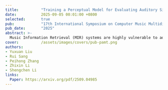 ```yaml
---
title:          "Training a Perceptual Model for Evaluating Auditory Similarity in Music Adversarial Attack"
date:           2025-09-05 00:01:00 +0800
selected:       true
pub:            "17th International Symposium on Computer Music Multidisciplinary Research (CMMR)"
pub_date:       "2025"
abstract: >-
  Music Information Retrieval (MIR) systems are highly vulnerable to adversarial attacks that are often imperceptible to humans, primarily due to a misalignment between model feature spaces and human auditory perception. Existing defenses and perceptual metrics frequently fail to adequately capture these auditory nuances, a limitation supported by our initial listening tests showing low correlation between common metrics and human judgments. To bridge this gap, we introduce Perceptually-Aligned MERT Transformer (PAMT), a novel framework for learning robust, perceptually-aligned music representations. Our core innovation lies in the psychoacoustically-conditioned sequential contrastive transformer, a lightweight projection head built atop a frozen MERT encoder. PAMT achieves a Spearman correlation coefficient of 0.65 with subjective scores, outperforming existing perceptual metrics. Our approach also achieves an average of 9.15% improvement in robust accuracy on challenging MIR tasks, including Cover Song Identification and Music Genre Classification, under diverse perceptual adversarial attacks. This work pioneers architecturally-integrated psychoacoustic conditioning, yielding representations significantly more aligned with human perception and robust against music adversarial attacks.
cover:          /assets/images/covers/pub-pamt.png
authors:
- Yuxuan Liu
- Rui Sang
- Peihong Zhang
- Zhixin Li
- Shengchen Li
links:
  Paper: https://arxiv.org/pdf/2509.04985
---
```


